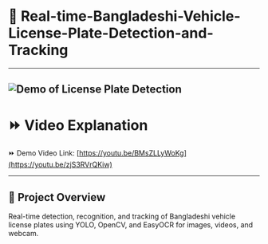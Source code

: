 # 🚗 Real-time-Bangladeshi-Vehicle-License-Plate-Detection-and-Tracking
---

![Demo of License Plate Detection](assets/demoo.gif)
---

# ⏩ Video Explanation

⏩ Demo Video Link: [https://youtu.be/BMsZLLyWoKg](https://youtu.be/zjS3RVrQKiw)

---

## 🚀 Project Overview
Real-time detection, recognition, and tracking of Bangladeshi vehicle license plates using YOLO, OpenCV, and EasyOCR for images, videos, and webcam.
